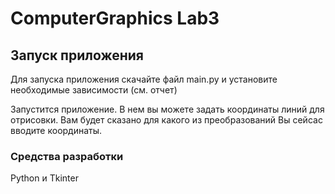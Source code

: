 # ComputerGraphics Lab3

## Запуск приложения

Для запуска приложения скачайте файл main.py и установите необходимые зависимости (см. отчет)

Запустится приложение. В нем вы можете задать координаты линий для отрисовки. Вам будет сказано для какого из преобразований Вы сейсас вводите координаты.

### Средства разработки
Python и Tkinter
